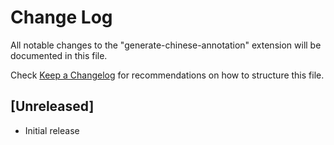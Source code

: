 # Change Log

All notable changes to the "generate-chinese-annotation" extension will be documented in this file.

Check [Keep a Changelog](http://keepachangelog.com/) for recommendations on how to structure this file.

## [Unreleased]

- Initial release
